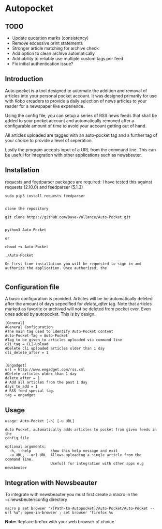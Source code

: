 # Autopocket

## TODO
- Update quotation marks (consistency)
- Remove excessive print statements
- Stronger article matching for archive check
- Add option to clean archive automatically
- Add ability to reliably use multiple custom tags per feed
- Fix initial authentication issue?

## Introduction

Auto-pocket is a tool designed to automate the addition and removal of articles into your personal pocket account. It was designed primarily for use with Kobo ereaders to provide a daily selection of news articles to your reader for a newspaper like experience. 

Using the config file, you can setup a series of RSS news feeds that shall be added to your pocket account and automatically removed after a configurable amount of time to avoid your account getting out of hand. 

All articles uploaded are tagged with an auto-pocket tag and a further tag of your choice to provide a level of seperation. 

Lastly the program accepts input of a URL from the command line. This can be useful for integration with other applications such as newsbeuter.


## Installation

requests and feedparser packages are required: I have tested this against requests (2.10.0) and feedparser (5.1.3)

```
sudo pip3 install requests feedparser


clone the repository

git clone https://github.com/Dave-Vallance/Auto-Pocket.git


python3 Auto-Pocket

or 

chmod +x Auto-Pocket

./Auto-Pocket

On first time installation you will be requested to sign in and authorize the application. Once authorized, the 


```

## Configuration file

A basic configuration is provided. Articles will be be automatically deleted after the amount of days sepecified for _delete_after_ tag. Note that articles marked as favorite or archived will not be deleted from pocket ever. Even ones added by autopocket. This is by design.

```
[General]
#General Configuration
#The main tag used to identify Auto-Pocket content
Auto-Pocket-Tag = Auto-Pocket
#Tag to be given to articles uploaded via command line
cli_tag = CLI-Upload
#Delete cli uploaded articles older than 1 day
cli_delete_after = 1


[Engadget]
url = http://www.engadget.com/rss.xml
#Delete articles older than 1 day
delete_after = 1 
# Add all articles from the past 1 day
days_to_add = 1
# RSS feed special tag. 
tag = engadget 
```

## Usage

```
usage: Auto-Pocket [-h] [-u URL]

Auto Pocket, automatically adds articles to pocket from given feeds in the
config file

optional arguments:
  -h, --help         show this help message and exit
  -u URL, --url URL  Allows uploading a single article from the command line.
                     Usefull for integration with other apps e.g newsbeuter

```


## Integration with Newsbeauter

To integrate with newsbeauter you must first create a macro in the ~/.newsbeuter/config directory

```
macro p set browser "/[Path-to-Autopocket]/Auto-Pocket/Auto-Pocket --url %u"; open-in-browser ; set browser "firefox %u
```

**Note:** Replace firefox with your web browser of choice. 
